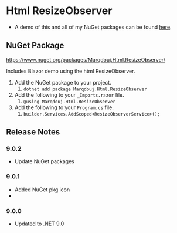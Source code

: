 # Html ResizeObserver
- A demo of this and all of my NuGet packages can be found [here](https://github.com/marqdouj/Blazor-Demos/).

## NuGet Package
https://www.nuget.org/packages/Marqdouj.Html.ResizeObserver/

Includes Blazor demo using the html ResizeObserver.

1.	Add the NuGet package to your project.
	1. `dotnet add package Marqdouj.Html.ResizeObserver`
2. Add the following to your `_Imports.razor` file.
	1. `@using Marqdouj.Html.ResizeObserver`
3. Add the following to your `Program.cs` file.
	1. `builder.Services.AddScoped<ResizeObserverService>();`

## Release Notes
### 9.0.2
- Update NuGet packages

### 9.0.1
- Added NuGet pkg icon
- 
### 9.0.0
- Updated to .NET 9.0
